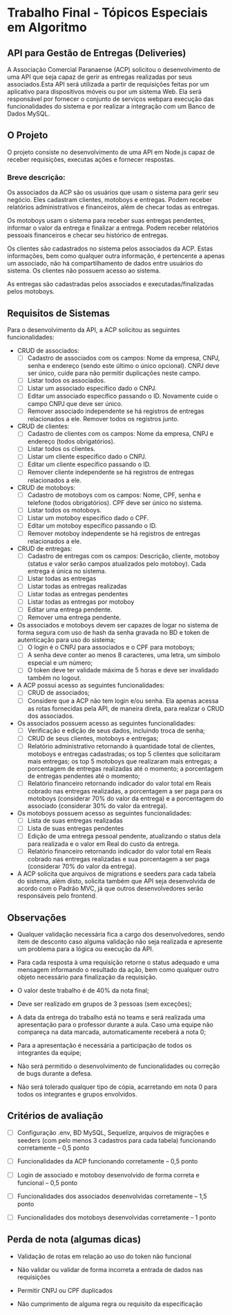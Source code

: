 # Trabalho Final - Tópicos Especiais em Algoritmo

## API para Gestão de Entregas (Deliveries)

A Associação Comercial Paranaense (ACP) solicitou o desenvolvimento de uma API que seja capaz de gerir as entregas realizadas por seus associados.Esta API será utilizada a partir de requisições feitas por um aplicativo para dispositivos móveis ou por um sistema Web. Ela será responsável  por fornecer  o  conjunto  de serviços  webpara  execução  das  funcionalidades  do sistema e por realizar a integração com um Banco de Dados MySQL.

## O Projeto

O  projeto consiste  no  desenvolvimento  de  uma  API  em  Node.js  capaz  de  receber requisições, executas ações e fornecer respostas. 

### Breve descrição:

Os associados da ACP são os usuários que usam o sistema para gerir seu negócio. Eles cadastram clientes, motoboys e entregas. Podem receber relatórios administrativos e financeiros, além de checar todas as entregas.

Os motoboys usam o sistema para receber suas entregas pendentes, informar o valor da entrega e finalizar a entrega. Podem receber relatórios pessoais financeiros e checar seu histórico de entregas.

Os clientes são cadastrados no sistema pelos associados da ACP. Estas informações, bem como qualquer outra informação, é pertencente a apenas um associado, não há compartilhamento de dados entre usuários do sistema. Os clientes não possuem acesso ao sistema.

As entregas são cadastradas pelos associados e executadas/finalizadas pelos motoboys.

## Requisitos de Sistemas

Para o desenvolvimento da API, a ACP solicitou as seguintes funcionalidades:

- CRUD de associados:
    - [ ] Cadastro de associados com os campos: Nome da empresa, CNPJ, senha e endereço (sendo este último o único opcional). CNPJ deve ser único, cuide para não permitir duplicações neste campo.
    - [ ] Listar todos os associados.
    - [ ] Listar um associado específico dado o CNPJ.
    - [ ] Editar um associado específico passando o ID. Novamente cuide o campo CNPJ que deve ser único.
    - [ ] Remover associado independente se há registros de entregas relacionados a ele. Remover todos os registros junto.

- CRUD de clientes:
    - [ ] Cadastro de clientes com os campos: Nome da empresa, CNPJ e endereço (todos obrigatórios).
    - [ ] Listar todos os clientes.
    - [ ] Listar um cliente específico dado o CNPJ.
    - [ ] Editar um cliente específico passando o ID.
    - [ ] Remover cliente independente se há registros de entregas relacionados a ele.

- CRUD de motoboys:
    - [ ] Cadastro de motoboys com os campos: Nome, CPF, senha e telefone (todos obrigatórios). CPF deve ser único no sistema.
    - [ ] Listar todos os motoboys.
    - [ ] Listar um motoboy específico dado o CPF.
    - [ ] Editar um motoboy específico passando o ID.
    - [ ] Remover motoboy independente se há registros de entregas relacionados a ele.

- CRUD de entregas:
    - [ ] Cadastro de entregas com os campos: Descrição, cliente, motoboy (status e valor serão campos atualizados pelo motoboy). Cada entrega é única no sistema.
    - [ ] Listar todas as entregas
    - [ ] Listar todas as entregas realizadas
    - [ ] Listar todas as entregas pendentes
    - [ ] Listar todas as entregas por motoboy
    - [ ] Editar uma entrega pendente.
    - [ ] Remover uma entrega pendente.
 
- Os associados e motoboys devem ser capazes de logar no sistema de forma segura com uso de hash da senha gravada no BD e token de autenticação para uso do sistema;
    - [ ] O login é o CNPJ para associados e o CPF para motoboys;
    - [ ] A senha deve conter ao menos 8 caracteres, uma letra, um símbolo especial e um número;
    - [ ] O token deve ter validade máxima de 5 horas e deve ser invalidado também no logout.

- A ACP possui acesso as seguintes funcionalidades:
    - [ ] CRUD de associados;
    - [ ] Considere que a ACP não tem login e/ou senha. Ela apenas acessa as rotas fornecidas pela API, de maneira direta, para realizar o CRUD dos associados.

- Os associados possuem acesso as seguintes funcionalidades:
    - [ ] Verificação e edição de seus dados, incluindo troca de senha;
    - [ ] CRUD de seus clientes, motoboys e entregas;
    - [ ] Relatório administrativo retornando à quantidade total de clientes, motoboys e entregas cadastradas; os top 5 clientes que solicitaram mais entregas; os top
5 motoboys que realizaram mais entregas; a porcentagem de entregas realizadas até o momento; a porcentagem de entregas pendentes até o momento;
    - [ ] Relatório financeiro retornando indicador do valor total em Reais cobrado nas entregas realizadas, a porcentagem a ser paga para os motoboys (considerar 70% do valor da entrega) e a porcentagem do associado (considerar 30% do valor da entrega).

- Os motoboys possuem acesso as seguintes funcionalidades:
    - [ ] Lista de suas entregas realizadas
    - [ ] Lista de suas entregas pendentes
    - [ ] Edição de uma entrega pessoal pendente, atualizando o status dela para realizada e o valor em Real do custo da entrega.
    - [ ] Relatório financeiro retornando indicador do valor total em Reais cobrado nas entregas realizadas e sua porcentagem a ser paga (considerar 70% do valor da entrega).

- A ACP solicita que arquivos de migrations e seeders para cada tabela do sistema, além disto, solicita também que API seja desenvolvida de acordo com o Padrão MVC, já que outros desenvolvedores serão responsáveis pelo frontend.

## Observações

- Qualquer validação necessária fica a cargo dos desenvolvedores, sendo item de desconto caso alguma validação não seja realizada e apresente um problema para a lógica ou execução da API.

- Para cada resposta à uma requisição retorne o status adequado e uma mensagem informando o resultado da ação, bem como qualquer outro objeto necessário para finalização da requisição.

- O valor deste trabalho é de 40% da nota final;

- Deve ser realizado em grupos de 3 pessoas (sem exceções);

- A data da entrega do trabalho está no teams e será realizada uma apresentação para o professor durante a aula. Caso uma equipe não compareça na data marcada, automaticamente receberá a nota 0;

- Para a apresentação é necessária a participação de todos os integrantes da equipe;

- Não será permitido o desenvolvimento de funcionalidades ou correção de bugs durante a defesa.

- Não será tolerado qualquer tipo de cópia, acarretando em nota 0 para todos os integrantes e grupos envolvidos.

## Critérios de avaliação

- [ ] Configuração .env, BD MySQL, Sequelize, arquivos de migrações e seeders (com pelo menos 3 cadastros para cada tabela) funcionando corretamente – 0,5 ponto

- [ ] Funcionalidades da ACP funcionando corretamente – 0,5 ponto

- [ ] Login de associado e motoboy desenvolvido de forma correta e funcional – 0,5 ponto

- [ ] Funcionalidades dos associados desenvolvidas corretamente – 1,5 ponto

- [ ] Funcionalidades dos motoboys desenvolvidas corretamente – 1 ponto

## Perda de nota (algumas dicas)

- Validação de rotas em relação ao uso do token não funcional

- Não validar ou validar de forma incorreta a entrada de dados nas requisições

- Permitir CNPJ ou CPF duplicados

- Não cumprimento de alguma regra ou requisito da especificação

